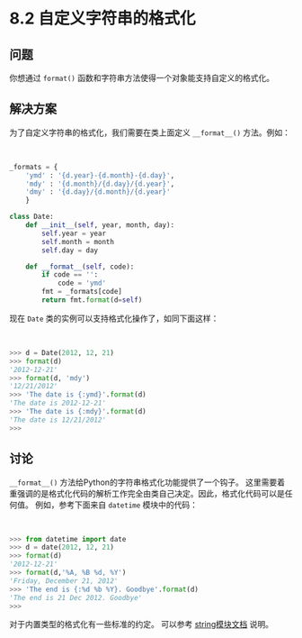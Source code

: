 

# 8.2 自定义字符串的格式化

## 问题

你想通过 `format()` 函数和字符串方法使得一个对象能支持自定义的格式化。

## 解决方案

为了自定义字符串的格式化，我们需要在类上面定义 `__format__()` 方法。例如：


​    
```python
_formats = {
    'ymd' : '{d.year}-{d.month}-{d.day}',
    'mdy' : '{d.month}/{d.day}/{d.year}',
    'dmy' : '{d.day}/{d.month}/{d.year}'
    }

class Date:
    def __init__(self, year, month, day):
        self.year = year
        self.month = month
        self.day = day

    def __format__(self, code):
        if code == '':
            code = 'ymd'
        fmt = _formats[code]
        return fmt.format(d=self)
```


现在 `Date` 类的实例可以支持格式化操作了，如同下面这样：


​    
```python
>>> d = Date(2012, 12, 21)
>>> format(d)
'2012-12-21'
>>> format(d, 'mdy')
'12/21/2012'
>>> 'The date is {:ymd}'.format(d)
'The date is 2012-12-21'
>>> 'The date is {:mdy}'.format(d)
'The date is 12/21/2012'
>>>
```


## 讨论

`__format__()` 方法给Python的字符串格式化功能提供了一个钩子。
这里需要着重强调的是格式化代码的解析工作完全由类自己决定。因此，格式化代码可以是任何值。 例如，参考下面来自 `datetime` 模块中的代码：


​    
```python
>>> from datetime import date
>>> d = date(2012, 12, 21)
>>> format(d)
'2012-12-21'
>>> format(d,'%A, %B %d, %Y')
'Friday, December 21, 2012'
>>> 'The end is {:%d %b %Y}. Goodbye'.format(d)
'The end is 21 Dec 2012. Goodbye'
>>>
```


对于内置类型的格式化有一些标准的约定。 可以参考
[string模块文档](https://docs.python.org/3/library/string.html) 说明。

